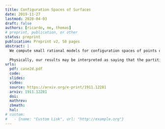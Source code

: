 ```yaml
---
title: Configuration Spaces of Surfaces
date: 2019-11-27
lastmod: 2020-04-03
draft: false
authors: [ricardo, me, thomas]
# preprint, publication, or other
status: preprint
publication: Preprint v2, 50 pages
abstract: |
  We compute small rational models for configuration spaces of points on oriented surfaces, as right modules over the framed little disks operad. We do this by splitting these surfaces in unions of several handles. We first describe rational models for the configuration spaces of these handles as algebras in the category of right modules over the framed little disks operad. We then express the configuration spaces of the surface as an "iterated Hochschild complex" of these algebras with coefficients in the module given by configurations in a sphere with holes. 
  
  Physically, our results may be interpreted as saying that the partition function of the Poisson-\\(\\sigma\\)-model on closed surfaces has no quantum corrections, i.e., no terms coming from Feynman diagrams of positive loop order.
urls:
  pdf: case2d.pdf
  code:
  slides:
  video:
  source: https://arxiv.org/e-print/1911.12281
  arxiv: 1911.12281
  doi:
  mathrev:
  zbmath:
  hal:
# custom:
#   - {name: "Custom Link", url: "http://example.org"}
---
```

